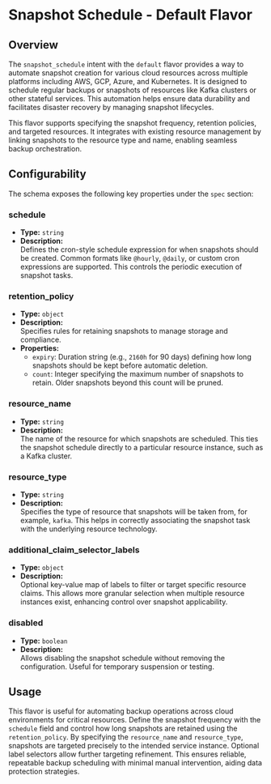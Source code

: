# Snapshot Schedule - Default Flavor

## Overview

The `snapshot_schedule` intent with the `default` flavor provides a way to automate snapshot creation for various cloud resources across multiple platforms including AWS, GCP, Azure, and Kubernetes. It is designed to schedule regular backups or snapshots of resources like Kafka clusters or other stateful services. This automation helps ensure data durability and facilitates disaster recovery by managing snapshot lifecycles.

This flavor supports specifying the snapshot frequency, retention policies, and targeted resources. It integrates with existing resource management by linking snapshots to the resource type and name, enabling seamless backup orchestration.

## Configurability

The schema exposes the following key properties under the `spec` section:

### schedule

- **Type:** `string`
- **Description:**  
  Defines the cron-style schedule expression for when snapshots should be created. Common formats like `@hourly`, `@daily`, or custom cron expressions are supported. This controls the periodic execution of snapshot tasks.

### retention_policy

- **Type:** `object`
- **Description:**  
  Specifies rules for retaining snapshots to manage storage and compliance.
- **Properties:**
  - `expiry`: Duration string (e.g., `2160h` for 90 days) defining how long snapshots should be kept before automatic deletion.
  - `count`: Integer specifying the maximum number of snapshots to retain. Older snapshots beyond this count will be pruned.

### resource_name

- **Type:** `string`
- **Description:**  
  The name of the resource for which snapshots are scheduled. This ties the snapshot schedule directly to a particular resource instance, such as a Kafka cluster.

### resource_type

- **Type:** `string`
- **Description:**  
  Specifies the type of resource that snapshots will be taken from, for example, `kafka`. This helps in correctly associating the snapshot task with the underlying resource technology.

### additional_claim_selector_labels

- **Type:** `object`
- **Description:**  
  Optional key-value map of labels to filter or target specific resource claims. This allows more granular selection when multiple resource instances exist, enhancing control over snapshot applicability.

### disabled

- **Type:** `boolean`
- **Description:**  
  Allows disabling the snapshot schedule without removing the configuration. Useful for temporary suspension or testing.

## Usage

This flavor is useful for automating backup operations across cloud environments for critical resources. Define the snapshot frequency with the `schedule` field and control how long snapshots are retained using the `retention_policy`. By specifying the `resource_name` and `resource_type`, snapshots are targeted precisely to the intended service instance. Optional label selectors allow further targeting refinement. This ensures reliable, repeatable backup scheduling with minimal manual intervention, aiding data protection strategies.
